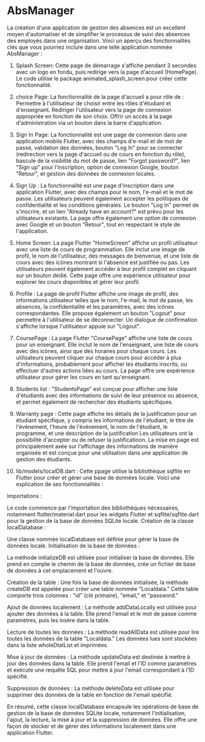 # AbsManager

La création d'une application de gestion des absences est un excellent moyen d'automatiser et de simplifier le processus de suivi des absences des employés dans une organisation. Voici un aperçu des fonctionnalités clés que vous pourriez inclure dans une telle application nommée AbsManager :

1) Splash Screen: Cette page de démarrage s'affiche pendant 3 secondes avec un logo en fondu, puis redirige vers la page d'accueil (HomePage). Le code utilise le package animated_splash_screen pour créer cette fonctionnalité.

2) choice Page: La fonctionnalité de la page d'accueil a pour rôle de :
Permettre à l'utilisateur de choisir entre les rôles d'étudiant et d'enseignant.
Rediriger l'utilisateur vers la page de connexion appropriée en fonction de son choix.
Offrir un accès à la page d'administration via un bouton dans la barre d'application.

3) Sign In Page: La fonctionnalité est une page de connexion dans une application mobile Flutter, avec des champs d'e-mail et de mot de passe, validation des données, bouton "Log In" pour se connecter (redirection vers la page d'accueil ou de cours en fonction du rôle), bascule de la visibilité du mot de passe, lien "Forgot password?", lien "Sign up" pour l'inscription, option de connexion Google, bouton "Retour", et gestion des données de connexion locales.

4) Sign Up : La fonctionnalité est une page d'inscription dans une application Flutter, avec des champs pour le nom, l'e-mail et le mot de passe. Les utilisateurs peuvent également accepter les politiques de confidentialité et les conditions générales. Le bouton "Log In" permet de s'inscrire, et un lien "Already have an account?" est prévu pour les utilisateurs existants. La page offre également une option de connexion avec Google et un bouton "Retour", tout en respectant le style de l'application.

5) Home Screen: La page Flutter "HomeScreen" affiche un profil utilisateur avec une liste de cours de programmation. Elle inclut une image de profil, le nom de l'utilisateur, des messages de bienvenue, et une liste de cours avec des icônes montrant si l'absence est justifiée ou pas. Les utilisateurs peuvent également accéder à leur profil complet en cliquant sur un bouton dédié. Cette page offre une expérience utilisateur pour explorer les cours disponibles et gérer leur profil.

6) Profile : La page de profil Flutter affiche une image de profil, des informations utilisateur telles que le nom, l'e-mail, le mot de passe, les absences, la confidentialité et les paramètres, avec des icônes correspondantes. Elle propose également un bouton "Logout" pour permettre à l'utilisateur de se déconnecter. Un dialogue de confirmation s'affiche lorsque l'utilisateur appuie sur "Logout".

7) CoursePage : La page Flutter "CoursePage" affiche une liste de cours pour un enseignant. Elle inclut le nom de l'enseignant, une liste de cours avec des icônes, ainsi que des horaires pour chaque cours. Les utilisateurs peuvent cliquer sur chaque cours pour accéder à plus d'informations, probablement pour afficher les étudiants inscrits, ou effectuer d'autres actions liées au cours. La page offre une expérience utilisateur pour gérer les cours en tant qu'enseignant.

8) Students list : "StudentsPage" est conçue pour afficher une liste d'étudiants avec des informations de suivi de leur présence ou absence, et permet également de rechercher des étudiants spécifiques.

9) Warranty page :  Cette page affiche les détails de la justification pour un étudiant spécifique, y compris les informations de l'étudiant, le titre de l'événement, l'heure de l'événement, le nom de l'étudiant, le programme, et une description de la justification Les utilisateurs ont la possibilité d'accepter ou de refuser la justificatioon. La mise en page est principalement axée sur l'affichage des informations de manière organisée et est conçue pour une utilisation dans une application de gestion des étudiants.


10) lib/models/localDB.dart :
Cette ppage utilise la bibliothèque sqflite en Flutter pour créer et gérer une base de données locale. Voici une explication de ses fonctionnalités :

Importations :

Le code commence par l'importation des bibliothèques nécessaires, notamment flutter/material.dart pour les widgets Flutter et sqflite/sqflite.dart pour la gestion de la base de données SQLite locale.
Création de la classe localDatabase :

Une classe nommée localDatabase est définie pour gérer la base de données locale.
Initialisation de la base de données :

La méthode initializeDB est utilisée pour initialiser la base de données. Elle prend en compte le chemin de la base de données, crée un fichier de base de données à cet emplacement et l'ouvre.

Création de la table :
Une fois la base de données initialisée, la méthode createDB est appelée pour créer une table nommée "Localdata." Cette table comporte trois colonnes : "id" (clé primaire), "email," et "password."

Ajout de données localement :
La méthode addDataLocally est utilisée pour ajouter des données à la table. Elle prend l'email et le mot de passe comme paramètres, puis les insère dans la table.

Lecture de toutes les données :
La méthode readAllData est utilisée pour lire toutes les données de la table "Localdata." Les données lues sont stockées dans la liste wholeDtatList et imprimées.

Mise à jour de données :
La méthode updateData est destinée à mettre à jour des données dans la table. Elle prend l'email et l'ID comme paramètres et exécute une requête SQL pour mettre à jour l'email correspondant à l'ID spécifié.

Suppression de données :
La méthode deleteData est utilisée pour supprimer des données de la table en fonction de l'email spécifié.

En résumé, cette classe localDatabase encapsule les opérations de base de gestion de la base de données SQLite locale, notamment l'initialisation, l'ajout, la lecture, la mise à jour et la suppression de données. Elle offre une façon de stocker et de gérer des informations localement dans une application Flutter.
